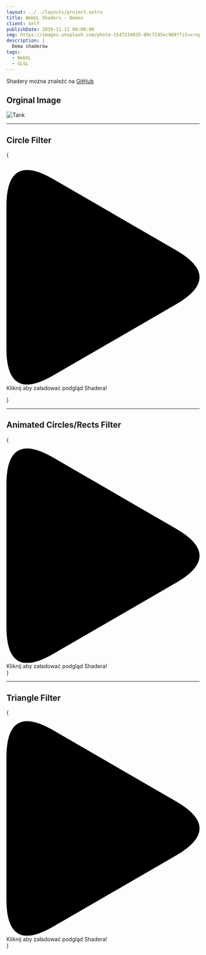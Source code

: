 ```yaml
---
layout: ../../layouts/project.astro
title: WebGL Shaders - Demos
client: Self
publishDate: 2019-11-11 00:00:00
img: https://images.unsplash.com/photo-1547234935-80c7145ec969?fit=crop&w=1400&h=700&q=75
description: |
  Dema shaderów
tags:
  - WebGL
  - GLSL
---
```


Shadery można znaleźć na [GitHub](https://kifner-mateusz.github.io/webgl-shaders/)

## Orginal Image

![Tank](http://mk.ssa.iq.pl/article_data/Tank_Druk3D/tank_render.png)

<hr/>

## Circle Filter

{<div class="play_iframe" data-src="https://kifner-mateusz.github.io/webgl-shaders/003 Circles/index.html" data-img="../article_data/Tank_Druk3D/tank_render.png" data-message="Kliknij aby załadować podgląd Shadera!" style="background-image: url(&quot;../article_data/Tank_Druk3D/tank_render.png&quot;);">  
<svg xmlns:svg="http://www.w3.org/2000/svg" xmlns="http://www.w3.org/2000/svg" viewBox="0 0 71.942253 79.738464" version="1.1" class="svg_triangle"><path d="m 0,66.405133 v -53.0718 Q 0,-6.6666666 17.3205,3.3333333 L 63.282,29.869233 q 17.3205,10 0,20 l -45.9615,26.5359 Q 0,86.405133 0,66.405133" class="svg_triangle_path"></path>
</svg>
<span>Kliknij aby załadować podgląd Shadera!</span>

</div>}

<hr/>

## Animated Circles/Rects Filter

{

  <div class="play_iframe" data-src="https://kifner-mateusz.github.io/webgl-shaders/004 Circles Varing/index.html" data-img="../article_data/Tank_Druk3D/tank_render.png" data-message="Kliknij aby załadować podgląd Shadera!" style="background-image: url(&quot;../article_data/Tank_Druk3D/tank_render.png&quot;);">     
<svg xmlns:svg="http://www.w3.org/2000/svg" xmlns="http://www.w3.org/2000/svg" viewBox="0 0 71.942253 79.738464" version="1.1" class="svg_triangle"><path d="m 0,66.405133 v -53.0718 Q 0,-6.6666666 17.3205,3.3333333 L 63.282,29.869233 q 17.3205,10 0,20 l -45.9615,26.5359 Q 0,86.405133 0,66.405133" class="svg_triangle_path"></path></svg>
<span>Kliknij aby załadować podgląd Shadera!</span></div>
}

<hr/>

## Triangle Filter

{

  <div class="play_iframe" data-src="https://kifner-mateusz.github.io/webgl-shaders/005 Triangles/index.html" data-img="../article_data/Tank_Druk3D/tank_render.png" data-message="Kliknij aby załadować podgląd Shadera!" style="background-image: url(&quot;../article_data/Tank_Druk3D/tank_render.png&quot;);">     
<svg xmlns:svg="http://www.w3.org/2000/svg" xmlns="http://www.w3.org/2000/svg" viewBox="0 0 71.942253 79.738464" version="1.1" class="svg_triangle"><path d="m 0,66.405133 v -53.0718 Q 0,-6.6666666 17.3205,3.3333333 L 63.282,29.869233 q 17.3205,10 0,20 l -45.9615,26.5359 Q 0,86.405133 0,66.405133" class="svg_triangle_path"></path></svg>
<span>Kliknij aby załadować podgląd Shadera!</span></div>
}
